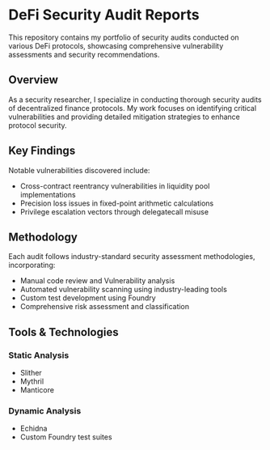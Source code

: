 # DeFi Security Audit Reports
This repository contains my portfolio of security audits conducted on various DeFi protocols, showcasing comprehensive vulnerability assessments and security recommendations.

## Overview
As a security researcher, I specialize in conducting thorough security audits of decentralized finance protocols. My work focuses on identifying critical vulnerabilities and providing detailed mitigation strategies to enhance protocol security.

## Key Findings
Notable vulnerabilities discovered include:

- Cross-contract reentrancy vulnerabilities in liquidity pool implementations <br/>
- Precision loss issues in fixed-point arithmetic calculations <br/>
- Privilege escalation vectors through delegatecall misuse

## Methodology
Each audit follows industry-standard security assessment methodologies, incorporating:

- Manual code review and Vulnerability analysis <br/>
- Automated vulnerability scanning using industry-leading tools <br/>
- Custom test development using Foundry <br/>
- Comprehensive risk assessment and classification

## Tools & Technologies
### Static Analysis

- Slither <br/>
- Mythril <br/>
- Manticore

### Dynamic Analysis

- Echidna <br/>
- Custom Foundry test suites
